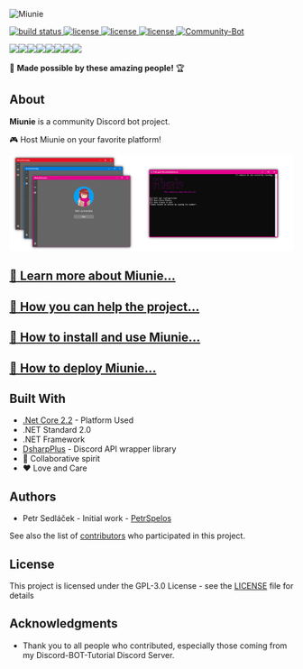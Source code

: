 ![Miunie](https://i.imgur.com/h2PjgF6.png)

<a href="https://dev.azure.com/spelos/miunie/_apis/build/status/discord-bot-tutorial.Miunie?branchName=master">
  <img src="https://dev.azure.com/spelos/miunie/_apis/build/status/discord-bot-tutorial.Miunie?branchName=master" alt="build status">
</a>
<a href="https://github.com/discord-bot-tutorial/Miunie/graphs/contributors">
  <img src="https://img.shields.io/github/contributors/discord-bot-tutorial/Miunie.svg" alt="license">
</a>
<a href="https://discord.gg/cGhEZuk">
  <img src="https://img.shields.io/discord/377879473158356992.svg" alt="license">
</a>
<a href="https://github.com/discord-bot-tutorial/Miunie/blob/master/LICENSE">
  <img src="https://img.shields.io/badge/License-GPLv3-blue.svg" alt="license">
</a>
<a href="https://discordbots.org/bot/411505318124847114" >
  <img src="https://discordbots.org/api/widget/status/411505318124847114.svg" alt="Community-Bot" />
</a>

[![](https://sourcerer.io/fame/petrspelos/discord-bot-tutorial/Miunie/images/0)](https://sourcerer.io/fame/petrspelos/discord-bot-tutorial/Miunie/links/0)[![](https://sourcerer.io/fame/petrspelos/discord-bot-tutorial/Miunie/images/1)](https://sourcerer.io/fame/petrspelos/discord-bot-tutorial/Miunie/links/1)[![](https://sourcerer.io/fame/petrspelos/discord-bot-tutorial/Miunie/images/2)](https://sourcerer.io/fame/petrspelos/discord-bot-tutorial/Miunie/links/2)[![](https://sourcerer.io/fame/petrspelos/discord-bot-tutorial/Miunie/images/3)](https://sourcerer.io/fame/petrspelos/discord-bot-tutorial/Miunie/links/3)[![](https://sourcerer.io/fame/petrspelos/discord-bot-tutorial/Miunie/images/4)](https://sourcerer.io/fame/petrspelos/discord-bot-tutorial/Miunie/links/4)[![](https://sourcerer.io/fame/petrspelos/discord-bot-tutorial/Miunie/images/5)](https://sourcerer.io/fame/petrspelos/discord-bot-tutorial/Miunie/links/5)[![](https://sourcerer.io/fame/petrspelos/discord-bot-tutorial/Miunie/images/6)](https://sourcerer.io/fame/petrspelos/discord-bot-tutorial/Miunie/links/6)[![](https://sourcerer.io/fame/petrspelos/discord-bot-tutorial/Miunie/images/7)](https://sourcerer.io/fame/petrspelos/discord-bot-tutorial/Miunie/links/7)

💖 **Made possible by these amazing people!** 🏆

## About

**Miunie** is a community Discord bot project.

🎮 Host Miunie on your favorite platform!

![platforms image](img/apps.png)

## [🔗 Learn more about Miunie...](https://github.com/control-net/Miunie/wiki/About-Miunie)

## [🔗 How you can help the project...](https://github.com/control-net/Miunie/wiki/How-to-help)

## [🔗 How to install and use Miunie...](https://github.com/control-net/Miunie/wiki/Getting-started-with-Miunie)

## [🔗 How to deploy Miunie...](https://github.com/control-net/Miunie/wiki/Deploying-Miunie)

## Built With

- [.Net Core 2.2](https://dotnet.microsoft.com/download/dotnet-core/2.2) - Platform Used
- .NET Standard 2.0
- .NET Framework
- [DsharpPlus](https://github.com/DSharpPlus/DSharpPlus) - Discord API wrapper library
- 💙 Collaborative spirit
- ❤️ Love and Care

## Authors

- Petr Sedláček - Initial work - [PetrSpelos](https://github.com/petrspelos)

See also the list of [contributors](https://github.com/control-net/Miunie/graphs/contributors) who participated in this project.

## License

This project is licensed under the GPL-3.0 License - see the [LICENSE](https://github.com/control-net/Miunie/blob/master/LICENSE) file for details

## Acknowledgments

- Thank you to all people who contributed, especially those coming from my Discord-BOT-Tutorial Discord Server.

